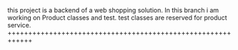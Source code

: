 this project is a backend of a web shopping solution.
In this branch i am working on Product classes and test.
test classes are reserved for product service.
++++++++++++++++++++++++++++++++++++++++++++++++++++++++++++
